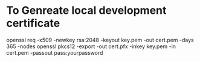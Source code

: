 
# To Genreate local development certificate

openssl req -x509 -newkey rsa:2048 -keyout key.pem -out cert.pem -days 365 -nodes
openssl pkcs12 -export -out cert.pfx -inkey key.pem -in cert.pem -passout pass:yourpassword

